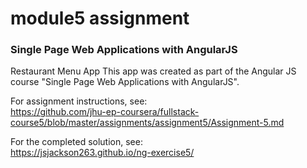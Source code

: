# module5 assignment
### Single Page Web Applications with AngularJS

Restaurant Menu App
This app was created as part of the Angular JS course "Single Page Web Applications with AngularJS". 

For assignment instructions, see: <br>
<a href="https://github.com/jhu-ep-coursera/fullstack-course5/blob/master/assignments/assignment5/Assignment-5.md"
target="_blank">https://github.com/jhu-ep-coursera/fullstack-course5/blob/master/assignments/assignment5/Assignment-5.md</a>
<br>

For the completed solution, see:<br>
<a href="https://jsjackson263.github.io/ng-exercise5/" target="_blank">https://jsjackson263.github.io/ng-exercise5/</a>
